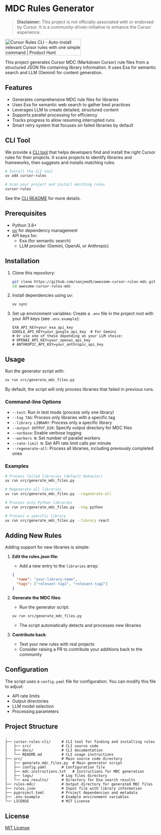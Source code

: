 # MDC Rules Generator

> **Disclaimer:** This project is not officially associated with or endorsed by Cursor. It is a community-driven initiative to enhance the Cursor experience.

<a href="https://www.producthunt.com/posts/cursor-rules-cli?embed=true&utm_source=badge-featured&utm_medium=badge&utm_souce=badge-cursor&#0045;rules&#0045;cli" target="_blank"><img src="https://api.producthunt.com/widgets/embed-image/v1/featured.svg?post_id=936513&theme=light&t=1741030422709" alt="Cursor&#0032;Rules&#0032;CLI - Auto&#0045;install&#0032;relevant&#0032;Cursor&#0032;rules&#0032;with&#0032;one&#0032;simple&#0032;command | Product Hunt" style="width: 250px; height: 54px;" width="250" height="54" /></a>

This project generates Cursor MDC (Markdown Cursor) rule files from a structured JSON file containing library information. It uses Exa for semantic search and LLM (Gemini) for content generation.

## Features

- Generates comprehensive MDC rule files for libraries
- Uses Exa for semantic web search to gather best practices
- Leverages LLM to create detailed, structured content
- Supports parallel processing for efficiency
- Tracks progress to allow resuming interrupted runs
- Smart retry system that focuses on failed libraries by default

## CLI Tool

We provide a [CLI tool](./cursor-rules-cli/README.md) that helps developers find and install the right Cursor rules for their projects. It scans projects to identify libraries and frameworks, then suggests and installs matching rules.

```bash
# Install the CLI tool
uv add cursor-rules

# Scan your project and install matching rules
cursor-rules
```

See the [CLI README](./cursor-rules-cli/README.md) for more details.

## Prerequisites

- Python 3.8+
- [uv](https://github.com/astral-sh/uv) for dependency management
- API keys for:
  - Exa (for semantic search)
  - LLM provider (Gemini, OpenAI, or Anthropic)

## Installation

1. Clone this repository:
   ```bash
   git clone https://github.com/sanjeed5/awesome-cursor-rules-mdc.git
   cd awesome-cursor-rules-mdc
   ```

2. Install dependencies using uv:
   ```bash
   uv sync
   ```

3. Set up environment variables:
   Create a `.env` file in the project root with your API keys (see `.env.example`):
   ```
   EXA_API_KEY=your_exa_api_key
   GOOGLE_API_KEY=your_google_api_key  # For Gemini
   # Or use one of these depending on your LLM choice:
   # OPENAI_API_KEY=your_openai_api_key
   # ANTHROPIC_API_KEY=your_anthropic_api_key
   ```

## Usage

Run the generator script with:

```bash
uv run src/generate_mdc_files.py
```

By default, the script will only process libraries that failed in previous runs.

### Command-line Options

- `--test`: Run in test mode (process only one library)
- `--tag TAG`: Process only libraries with a specific tag
- `--library LIBRARY`: Process only a specific library
- `--output OUTPUT_DIR`: Specify output directory for MDC files
- `--verbose`: Enable verbose logging
- `--workers N`: Set number of parallel workers
- `--rate-limit N`: Set API rate limit calls per minute
- `--regenerate-all`: Process all libraries, including previously completed ones

### Examples

```bash
# Process failed libraries (default behavior)
uv run src/generate_mdc_files.py

# Regenerate all libraries
uv run src/generate_mdc_files.py --regenerate-all

# Process only Python libraries
uv run src/generate_mdc_files.py --tag python

# Process a specific library
uv run src/generate_mdc_files.py --library react
```

## Adding New Rules

Adding support for new libraries is simple:

1. **Edit the rules.json file**:
   - Add a new entry to the `libraries` array:
   ```json
   {
     "name": "your-library-name",
     "tags": ["relevant-tag1", "relevant-tag2"]
   }
   ```

2. **Generate the MDC files**:
   - Run the generator script:
   ```bash
   uv run src/generate_mdc_files.py
   ```
   - The script automatically detects and processes new libraries

3. **Contribute back**:
   - Test your new rules with real projects
   - Consider raising a PR to contribute your additions back to the community

## Configuration

The script uses a `config.yaml` file for configuration. You can modify this file to adjust:

- API rate limits
- Output directories
- LLM model selection
- Processing parameters

## Project Structure

```
.
├── cursor-rules-cli/     # CLI tool for finding and installing rules
│   ├── src/              # CLI source code
│   ├── docs/             # CLI documentation
│   └── README.md         # CLI usage instructions
├── src/                  # Main source code directory
│   ├── generate_mdc_files.py  # Main generator script
│   ├── config.yaml       # Configuration file
│   ├── mdc-instructions.txt   # Instructions for MDC generation
│   ├── logs/             # Log files directory
│   └── exa_results/      # Directory for Exa search results
├── rules-mdc/            # Output directory for generated MDC files
├── rules.json            # Input file with library information
├── pyproject.toml        # Project dependencies and metadata
├── .env.example          # Example environment variables
└── LICENSE               # MIT License
```

## License

[MIT License](LICENSE)